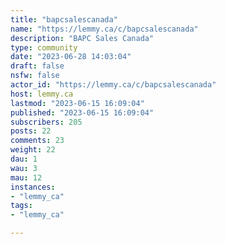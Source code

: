```yaml
---
title: "bapcsalescanada" 
name: "https://lemmy.ca/c/bapcsalescanada"
description: "BAPC Sales Canada"
type: community
date: "2023-06-28 14:03:04"
draft: false
nsfw: false
actor_id: "https://lemmy.ca/c/bapcsalescanada"
host: lemmy.ca
lastmod: "2023-06-15 16:09:04"
published: "2023-06-15 16:09:04"
subscribers: 205
posts: 22
comments: 23
weight: 22
dau: 1
wau: 3
mau: 12
instances:
- "lemmy_ca"
tags: 
- "lemmy_ca"

---
```

